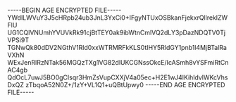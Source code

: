 -----BEGIN AGE ENCRYPTED FILE-----
YWdlLWVuY3J5cHRpb24ub3JnL3YxCi0+IFgyNTUxOSBkanFjekxrQllreklZWFlU
UG1CQlVNUmhYVUVkRk91cjBtTEY0ak9ibWtnCmlVQ2dLY3pDazNDQTV0TjVPSi9T
TGNwQk80dDV2NGthV1Rld0xxWTRMRFkKLS0tIHY5RldGY1pnb1l4MjBTalRaVXhN
WExJenRlRzNTak56MGQzTXg1VG82dlUKCGNssOkcE/IcASmh8vYSFmiRtCnAC4gb
QdOcL7uwJ5BO0gCIsqr3HmZsVupCXXjV4a05ec+H2E1wJ4IKihldvlWKcVhsDxQZ
zTbqoA52N0Z+/1zY+VL1Q1+uQBtUpwy0
-----END AGE ENCRYPTED FILE-----
